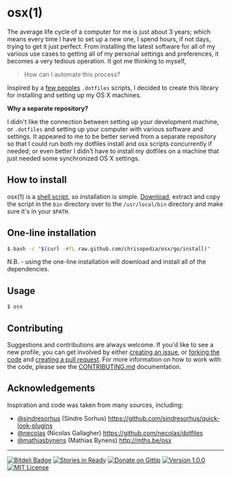 # osx(1)

The average life cycle of a computer for me is just about 3 years; which means every time I have to set up a new one, I spend hours, if not days, trying to get it just perfect. From installing the latest software for all of my various use cases to getting all of my personal settings and preferences, it becomes a very tedious operation.  It got me thinking to myself,

> How can I automate this process?

Inspired by a [few peoples](#acknowledgements) `.dotfiles` scripts, I decided to create this library for installing and setting up my OS X machines.

**Why a separate repository?**

I didn't like the connection between setting up your development machine, or `.dotfiles` and setting up your computer with various software and settings.  It appeared to me to be better served from a separate repository so that I could run both my dotfiles install and osx scripts concurrently if needed; or even better I didn't have to install my dotfiles on a machine that just needed some synchronized OS X settings.

## How to install

osx(1) is a [shell script][bin], so installation is simple.  [Download][download], extract and copy the script in the `bin` directory over to the `/usr/local/bin` directory and make sure it's in your `$PATH`.

## One-line installation

```bash
$ bash -c "$(curl -#fL raw.github.com/chrisopedia/osx/go/install)"
```

N.B. - using the one-line installation will download and install all of the dependencies.

## Usage

```bash
$ osx
```

## Contributing

Suggestions and contributions are always welcome.  If you'd like to see a new profile, you can get involved by either [creating an issue](https://github.com/chrisopedia/osx/issues/new), or [forking the code](https://github.com/chrisopedia/osx/fork) and [creating a pull request](https://github.com/chrisopedia/osx/compare/). For more information on how to work with the code, please see the [CONTRIBUTING.md](https://github.com/chrisopedia/osx/blob/master/CONTRIBUTING.md) documentation.

## Acknowledgements

Inspiration and code was taken from many sources, including:

* [@sindresorhus](https://github.com/sindresorhus) (Sindre Sorhus) https://github.com/sindresorhus/quick-look-plugins
* [@necolas](https://github.com/necolas) (Nicolas Gallagher) https://github.com/necolas/dotfiles
* [@mathiasbynens](https://github.com/mathiasbynens) (Mathias Bynens) http://mths.be/osx

* * *

[![Bitdeli Badge](https://d2weczhvl823v0.cloudfront.net/chrisopedia/osx/trend.png)](https://bitdeli.com/free "Bitdeli Badge") [![Stories in Ready](https://badge.waffle.io/chrisopedia/osx.png?label=Ready)](http://waffle.io/chrisopedia/osx) [![Donate on Gittip](http://img.shields.io/gittip/alanhamlett.png)](https://www.gittip.com/chrisopedia/) [![Version 1.0.0](http://img.shields.io/badge/version-1.0.0-brightgreen.svg)](https://github.com/chrisopedia/bash/releases/tag/1.0.0) [![MIT License](http://img.shields.io/badge/license-MIT-lightgrey.svg)](https://github.com/chrisopedia/osx/blob/master/LICENSE.md)

[bin]: https://github.com/chrisopedia/clone-all/blob/master/clone-all
[download]: https://github.com/chrisopedia/clone-all/archive/master.zip
